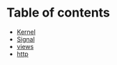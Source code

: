 # Table of contents

* [Kernel](README.md)
* [Signal](signal/README.md)
* [views](views/readme.md)
* [http](http/README.md)
